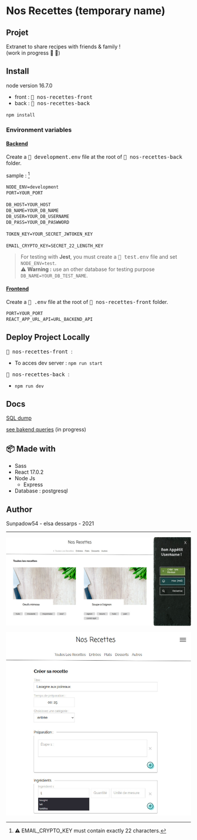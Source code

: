 # Nos Recettes (temporary name)


## Projet 

Extranet to share recipes with friends & family !  
(work in progress 🙈 🎉)


## Install

node version 16.7.0
- front : <kbd> :file_folder: nos-recettes-front </kbd>
- back : <kbd> :file_folder: nos-recettes-back </kbd>

`npm install`


### Environment variables


#### <ins>Backend</ins>

Create a <kbd>📄 development.env</kbd> file at the root of <kbd>📁 nos-recettes-back</kbd> folder.

sample : [^1]
```
NODE_ENV=development
PORT=YOUR_PORT

DB_HOST=YOUR_HOST
DB_NAME=YOUR_DB_NAME
DB_USER=YOUR_DB_USERNAME
DB_PASS=YOUR_DB_PASWWORD

TOKEN_KEY=YOUR_SECRET_JWTOKEN_KEY

EMAIL_CRYPTO_KEY=SECRET_22_LENGTH_KEY
```

[^1]: ⚠️ EMAIL_CRYPTO_KEY must contain exactly 22 characters.


>For testing with **Jest**, you must create a <kbd>📄 test.env</kbd> file and set `NODE_ENV=test`.  
>⚠️ **Warning :** use an other database for testing purpose `DB_NAME=YOUR_DB_TEST_NAME`.


#### <ins>Frontend</ins>

Create a <kbd>📄 .env</kbd> file at the root of <kbd>📁 nos-recettes-front</kbd> folder.

```
PORT=YOUR_PORT
REACT_APP_URL_API=URL_BACKEND_API
```


## Deploy Project Locally

<kbd> 📂 nos-recettes-front </kbd> :  
- To acces dev server : `npm run start`

<kbd> 📂 nos-recettes-back </kbd> :  
- `npm run dev`


## Docs

[SQL dump](config/db_dump-postgresql.sql)

[see bakend queries](docs/api_specifications.pdf) (in progress)


## :package: Made with

* Sass
* React 17.0.2
* Node Js 
    * Express
* Database : postgresql


## Author

Sunpadow54 - elsa dessarps - 2021

-----------------


![visuel home nos Recettes](/docs/sample_nos-recettes_home.jpg "visuel exemple dashboard")

![visuel form nos Recettes](/docs/sample_nos-recettes_form.jpg "visuel exemple create recipe")